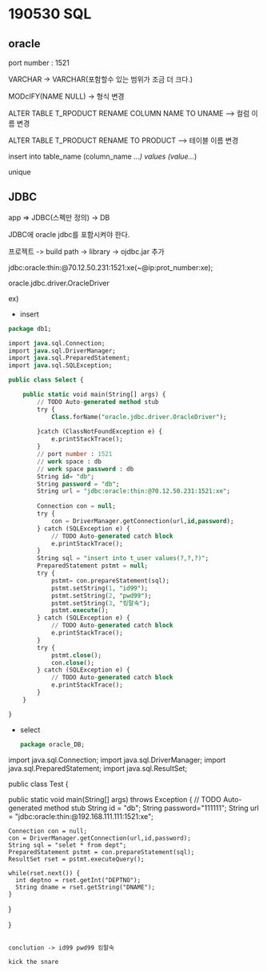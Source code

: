 # 190530 SQL

## oracle

port number : 1521

VARCHAR -> VARCHAR(포함할수 있는 범위가 조금 더 크다.)

MODcIFY(NAME NULL) -> 형식 변경

ALTER TABLE T_RPODUCT RENAME COLUMN NAME TO UNAME --> 컬럼 이름 변경

ALTER TABLE T_PRODUCT RENAME TO PRODUCT --> 테이블 이름 변경



insert into table_name (column_name ...*) values (value...*)

unique



## JDBC

app => JDBC(스펙만 정의) -> DB

JDBC에 oracle jdbc를 포함시켜야 한다.

프로젝트 -> build path -> library -> ojdbc.jar 추가

jdbc:oracle:thin:@70.12.50.231:1521:xe(~@ip:prot_number:xe);

oracle.jdbc.driver.OracleDriver



ex)

- insert 

```sql
package db1;

import java.sql.Connection;
import java.sql.DriverManager;
import java.sql.PreparedStatement;
import java.sql.SQLException;

public class Select {

	public static void main(String[] args) {
		// TODO Auto-generated method stub
		try {
			Class.forName("oracle.jdbc.driver.OracleDriver");
			
		}catch (ClassNotFoundException e) {
			e.printStackTrace();
		}
		// port number : 1521 
		// work space : db
		// work space password : db
		String id= "db";
		String password = "db";
		String url = "jdbc:oracle:thin:@70.12.50.231:1521:xe";
		
		Connection con = null;
		try {
			con = DriverManager.getConnection(url,id,password);
		} catch (SQLException e) {
			// TODO Auto-generated catch block
			e.printStackTrace();
		}
		String sql = "insert into t_user values(?,?,?)";
		PreparedStatement pstmt = null;
		try {
			pstmt= con.prepareStatement(sql);
			pstmt.setString(1, "id99");
			pstmt.setString(2, "pwd99");
			pstmt.setString(3, "킹말숙");
			pstmt.execute();
		} catch (SQLException e) {
			// TODO Auto-generated catch block
			e.printStackTrace();
		}
		try {
			pstmt.close();
			con.close();
		} catch (SQLException e) {
			// TODO Auto-generated catch block
			e.printStackTrace();
		}
	}

}

```

- select

  ```sql
  package oracle_DB;

import java.sql.Connection;
import java.sql.DriverManager;
import java.sql.PreparedStatement;
import java.sql.ResultSet;

public class Test {

  public static void main(String[] args) throws Exception {
    // TODO Auto-generated method stub
    String id = "db";
    String password="111111";
    String url = "jdbc:oracle:thin:@192.168.111.111:1521:xe";
    
    Connection con = null;
    con = DriverManager.getConnection(url,id,password);
    String sql = "selet * from dept";
    PreparedStatement pstmt = con.prepareStatement(sql);
    ResultSet rset = pstmt.executeQuery();
    
    while(rset.next()) {
      int deptno = rset.getInt("DEPTNO");
      String dname = rset.getString("DNAME");
    }
  }

}

  
  ```

  conclution -> id99 pwd99 킹말숙

kick the snare

